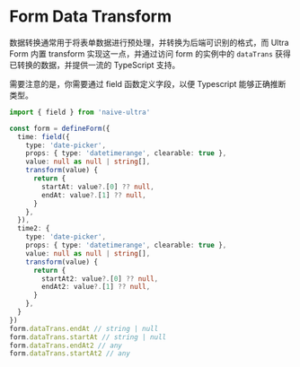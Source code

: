 # Form Data Transform

数据转换通常用于将表单数据进行预处理，并转换为后端可识别的格式，而 Ultra Form 内置 transform 实现这一点，并通过访问 form 的实例中的 `dataTrans` 获得已转换的数据，并提供一流的 TypeScript 支持。

<demo title="转换时间选择器" twoslash expand src="./demo/data-transform.vue" />

需要注意的是，你需要通过 field 函数定义字段，以便 Typescript 能够正确推断类型。

```ts
import { field } from 'naive-ultra'

const form = defineForm({
  time: field({
    type: 'date-picker',
    props: { type: 'datetimerange', clearable: true },
    value: null as null | string[],
    transform(value) {
      return {
        startAt: value?.[0] ?? null,
        endAt: value?.[1] ?? null,
      }
    },
  }),
  time2: {
    type: 'date-picker',
    props: { type: 'datetimerange', clearable: true },
    value: null as null | string[],
    transform(value) {
      return {
        startAt2: value?.[0] ?? null,
        endAt2: value?.[1] ?? null,
      }
    },
  }
})
form.dataTrans.endAt // string | null
form.dataTrans.startAt // string | null
form.dataTrans.endAt2 // any
form.dataTrans.startAt2 // any
```
